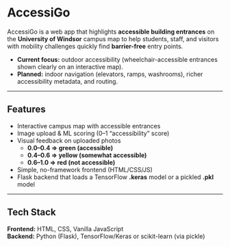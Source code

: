 # AccessiGo

AccessiGo is a web app that highlights **accessible building entrances** on the **University of Windsor** campus map to help students, staff, and visitors with mobility challenges quickly find **barrier-free** entry points.

- **Current focus:** outdoor accessibility (wheelchair-accessible entrances shown clearly on an interactive map).
- **Planned:** indoor navigation (elevators, ramps, washrooms), richer accessibility metadata, and routing.

---

## Features
- Interactive campus map with accessible entrances
- Image upload & ML scoring (0–1 “accessibility” score)
- Visual feedback on uploaded photos  
  - **0.0–0.4 ⇒ green (accessible)**  
  - **0.4–0.6 ⇒ yellow (somewhat accessible)**  
  - **0.6–1.0 ⇒ red (not accessible)**
- Simple, no-framework frontend (HTML/CSS/JS)
- Flask backend that loads a TensorFlow **.keras** model or a pickled **.pkl** model

---

## Tech Stack
**Frontend:** HTML, CSS, Vanilla JavaScript  
**Backend:** Python (Flask), TensorFlow/Keras or scikit-learn (via pickle)  